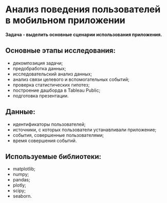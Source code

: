 # Анализ поведения пользователей в мобильном приложении

**Задача - выделить основные сценарии использования приложения.**

## Основные этапы исследования:
- декомпозиция задачи;
- предобработка данных;
- исследовательский анализ данных;
- анализ связи целевого и вспомогательных событий;
- проверка статистических гипотез;
- построение дашборда в Tableau Public;
- подготовка презентации.

## Данные:
- идентификаторы пользователей;
- источники, с которых пользователи устанавливали приложение;
- события, совершенные пользователями;
- время совершения событий.

## Используемые библиотеки:
- matplotlib;
- numpy;
- pandas;
- plotly;
- scipy;
- seaborn.

